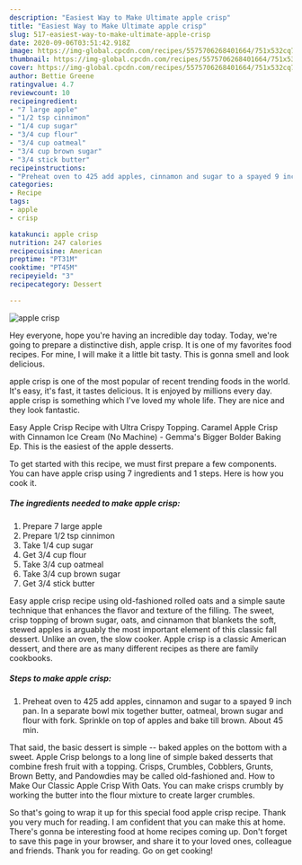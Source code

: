 ```yaml
---
description: "Easiest Way to Make Ultimate apple crisp"
title: "Easiest Way to Make Ultimate apple crisp"
slug: 517-easiest-way-to-make-ultimate-apple-crisp
date: 2020-09-06T03:51:42.918Z
image: https://img-global.cpcdn.com/recipes/5575706268401664/751x532cq70/apple-crisp-recipe-main-photo.jpg
thumbnail: https://img-global.cpcdn.com/recipes/5575706268401664/751x532cq70/apple-crisp-recipe-main-photo.jpg
cover: https://img-global.cpcdn.com/recipes/5575706268401664/751x532cq70/apple-crisp-recipe-main-photo.jpg
author: Bettie Greene
ratingvalue: 4.7
reviewcount: 10
recipeingredient:
- "7 large apple"
- "1/2 tsp cinnimon"
- "1/4 cup sugar"
- "3/4 cup flour"
- "3/4 cup oatmeal"
- "3/4 cup brown sugar"
- "3/4 stick butter"
recipeinstructions:
- "Preheat oven to 425 add apples, cinnamon and sugar to a spayed 9 inch pan. In a separate bowl mix together butter, oatmeal, brown sugar and flour with fork. Sprinkle on top of apples and bake till brown. About 45 min."
categories:
- Recipe
tags:
- apple
- crisp

katakunci: apple crisp 
nutrition: 247 calories
recipecuisine: American
preptime: "PT31M"
cooktime: "PT45M"
recipeyield: "3"
recipecategory: Dessert

---
```



![apple crisp](https://img-global.cpcdn.com/recipes/5575706268401664/751x532cq70/apple-crisp-recipe-main-photo.jpg)

Hey everyone, hope you're having an incredible day today. Today, we're going to prepare a distinctive dish, apple crisp. It is one of my favorites food recipes. For mine, I will make it a little bit tasty. This is gonna smell and look delicious.

apple crisp is one of the most popular of recent trending foods in the world. It's easy, it's fast, it tastes delicious. It is enjoyed by millions every day. apple crisp is something which I've loved my whole life. They are nice and they look fantastic.

Easy Apple Crisp Recipe with Ultra Crispy Topping. Caramel Apple Crisp with Cinnamon Ice Cream (No Machine) - Gemma&#39;s Bigger Bolder Baking Ep. This is the easiest of the apple desserts.


To get started with this recipe, we must first prepare a few components. You can have apple crisp using 7 ingredients and 1 steps. Here is how you cook it.

##### The ingredients needed to make apple crisp:

1. Prepare 7 large apple
1. Prepare 1/2 tsp cinnimon
1. Take 1/4 cup sugar
1. Get 3/4 cup flour
1. Take 3/4 cup oatmeal
1. Take 3/4 cup brown sugar
1. Get 3/4 stick butter


Easy apple crisp recipe using old-fashioned rolled oats and a simple saute technique that enhances the flavor and texture of the filling. The sweet, crisp topping of brown sugar, oats, and cinnamon that blankets the soft, stewed apples is arguably the most important element of this classic fall dessert. Unlike an oven, the slow cooker. Apple crisp is a classic American dessert, and there are as many different recipes as there are family cookbooks. 

##### Steps to make apple crisp:

1. Preheat oven to 425 add apples, cinnamon and sugar to a spayed 9 inch pan. In a separate bowl mix together butter, oatmeal, brown sugar and flour with fork. Sprinkle on top of apples and bake till brown. About 45 min.


That said, the basic dessert is simple -- baked apples on the bottom with a sweet. Apple Crisp belongs to a long line of simple baked desserts that combine fresh fruit with a topping. Crisps, Crumbles, Cobblers, Grunts, Brown Betty, and Pandowdies may be called old-fashioned and. How to Make Our Classic Apple Crisp With Oats. You can make crisps crumbly by working the butter into the flour mixture to create larger crumbles. 

So that's going to wrap it up for this special food apple crisp recipe. Thank you very much for reading. I am confident that you can make this at home. There's gonna be interesting food at home recipes coming up. Don't forget to save this page in your browser, and share it to your loved ones, colleague and friends. Thank you for reading. Go on get cooking!
